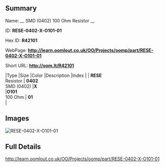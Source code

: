 

## Summary
 
Name: __ SMD (0402) 100 Ohm Resistor __

ID: __RESE-0402-X-O101-01__

Hex ID: __R42101__

WebPage: __http://learn.oomlout.co.uk/OO/Projects/oomp/part/RESE-0402-X-O101-01__

Short URL: __http://oom.lt/R42101__


|Type   |Size   |Color   |Description   |Index   |
| __RESE__ <br>Resistor  | __0402__<br>SMD (0402)   |__X__<br>    |__O101__<br>100 Ohm    | __01__<br>  |


## Images
![RESE-0402-X-O101-01](http://oomlout.com/oomp-gen/parts/RESE-0402-X-O101-01/RESE-0402-X-O101-01_420.jpg)

## Full Details

 http://learn.oomlout.co.uk/OO/Projects/oomp/part/RESE-0402-X-O101-01


